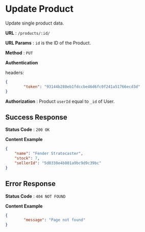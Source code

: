 # Update Product

Update single product data.

**URL** : `/products/:id/`

**URL Params** : `id` is the ID of the Product.

**Method** : `PUT`

**Authentication**

headers:

```json
{
		"token": "93144b288eb1fdccbe46d6fc0f241a51766ecd3d"
}
```

**Authorization** : Product `userId` equal to `_id` of User.

## Success Response

**Status Code** : `200 OK`

**Content Example**

```json
{
    "name": "Fender Stratocaster",
    "stock": 7,
    "sellerId": "5d8338e4b801a9bc9d9c39bc"
}
```

## Error Response

**Status Code** : `404 NOT FOUND`

**Content Example**

```json
{
		"message": "Page not found"
}
```

